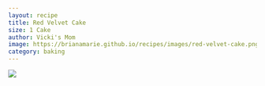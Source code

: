 ```yaml
---
layout: recipe
title: Red Velvet Cake
size: 1 Cake
author: Vicki's Mom
image: https://brianamarie.github.io/recipes/images/red-velvet-cake.png
category: baking
---
```

![](https://brianamarie.github.io/recipes/images/red-velvet-cake.png)
